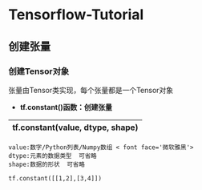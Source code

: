 # Tensorflow-Tutorial
## 创建张量
### 创建Tensor对象
张量由Tensor类实现，每个张量都是一个Tensor对象

- __tf.constant()函数：创建张量__
 
| tf.constant(value, dtype, shape) | 
| -------------------------------- |


    value:数字/Python列表/Numpy数组 < font face='微软雅黑'>   
    dtype:元素的数据类型  可省略
    shape:数据的形状  可省略

```
tf.constant([[1,2],[3,4]]) 
```
